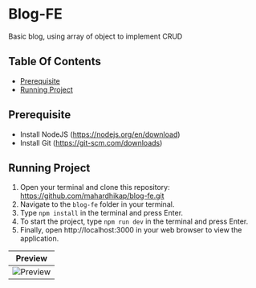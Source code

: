 # Blog-FE

Basic blog, using array of object to implement CRUD

## Table Of Contents

- [Prerequisite](#prerequisite)
- [Running Project](#running-project)

## Prerequisite

- Install NodeJS (https://nodejs.org/en/download)
- Install Git (https://git-scm.com/downloads)

## Running Project

1. Open your terminal and clone this repository: https://github.com/mahardhikap/blog-fe.git
2. Navigate to the `blog-fe` folder in your terminal.
3. Type `npm install` in the terminal and press Enter.
4. To start the project, type `npm run dev` in the terminal and press Enter.
5. Finally, open http://localhost:3000 in your web browser to view the application.

|                     Preview                      |
| :----------------------------------------------: |
| ![Preview](https://i.ibb.co/GHNnS69/blog-fe.png) |
